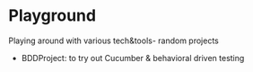 # Playground
 Playing around with various tech&tools- random projects

 - BDDProject: to try out Cucumber & behavioral driven testing
